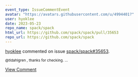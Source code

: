 ```yaml
---
event_type: IssueCommentEvent
avatar: "https://avatars.githubusercontent.com/u/4994401?"
user: hyoklee
date: 2023-05-23
repo_name: spack/spack
html_url: https://github.com/spack/spack/pull/35653
repo_url: https://github.com/spack/spack
---
```


<a href='https://github.com/hyoklee' target='_blank'>hyoklee</a> commented on issue <a href='https://github.com/spack/spack/pull/35653' target='_blank'>spack/spack#35653</a>.

<small>@tldahlgren , thanks for checking....</small>

<a href='https://github.com/spack/spack/pull/35653' target='_blank'>View Comment</a>